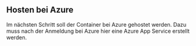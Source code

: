 ## Hosten bei Azure

Im nächsten Schritt soll der Container bei Azure gehostet werden. Dazu muss nach der Anmeldung bei Azure hier eine Azure App Service erstellt werden.




